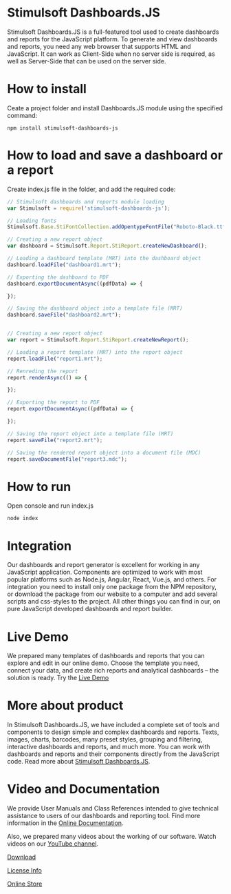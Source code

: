 # Stimulsoft Dashboards.JS
Stimulsoft Dashboards.JS is a full-featured tool used to create dashboards and reports for the JavaScript platform. To generate and view dashboards and reports, you need any web browser that supports HTML and JavaScript. It can work as Client-Side when no server side is required, as well as Server-Side that can be used on the server side.

# How to install
Ceate a project folder and install Dashboards.JS module using the specified command:
```
npm install stimulsoft-dashboards-js
```

# How to load and save a dashboard or a report
Create index.js file in the folder, and add the required code:
```js
// Stimulsoft dashboards and reports module loading
var Stimulsoft = require('stimulsoft-dashboards-js');

// Loading fonts
Stimulsoft.Base.StiFontCollection.addOpentypeFontFile("Roboto-Black.ttf");

// Creating a new report object
var dashboard = Stimulsoft.Report.StiReport.createNewDashboard();

// Loading a dashboard template (MRT) into the dashboard object
dashboard.loadFile("dashboard1.mrt");

// Exporting the dashboard to PDF
dashboard.exportDocumentAsync((pdfData) => {

});

// Saving the dashboard object into a template file (MRT)
dashboard.saveFile("dashboard2.mrt");


// Creating a new report object
var report = Stimulsoft.Report.StiReport.createNewReport();

// Loading a report template (MRT) into the report object
report.loadFile("report1.mrt");

// Renreding the report
report.renderAsync(() => {

});

// Exporting the report to PDF
report.exportDocumentAsync((pdfData) => {

});

// Saving the report object into a template file (MRT)
report.saveFile("report2.mrt");

// Saving the rendered report object into a document file (MDC)
report.saveDocumentFile("report3.mdc");
```

# How to run
Open console and run index.js
```
node index
```

# Integration
Our dashboards and report generator is excellent for working in any JavaScript application. Components are optimized to work with most popular platforms such as Node.js, Angular, React, Vue.js, and others.
For integration you need to install only one package from the NPM repository, or download the package from our website to a computer and add several scripts and css-styles to the project. All other things you can find in our, on pure JavaScript developed dashboards and report builder.

# Live Demo
We prepared many templates of dashboards and reports that you can explore and edit in our online demo. Choose the template you need, connect your data, and create rich reports and analytical dashboards – the solution is ready. Try the [Live Demo](http://demo.stimulsoft.com/#Js)

# More about product
In Stimulsoft Dashboards.JS, we have included a complete set of tools and components to design simple and complex dashboards and reports. Texts, images, charts, barcodes, many preset styles, grouping and filtering, interactive dashboards and reports, and much more. You can work with dashboards and reports and their components directly from the JavaScript code. Read more about [Stimulsoft Dashboards.JS](https://www.stimulsoft.com/en/products/dashboards-js).

# Video and Documentation
We provide User Manuals and Class References intended to give technical assistance to users of our dashboards and reporting tool. Find more information in the [Online Documentation](https://www.stimulsoft.com/en/documentation/online/programming-manual/index.html?reports_js.htm).

Also, we prepared many videos about the working of our software. Watch videos on our [YouTube channel](https://www.youtube.com/c/StimulsoftVideos/videos).

[Download](https://www.stimulsoft.com/en/downloads)

[License Info](https://github.com/stimulsoft/Dashboards.JS/blob/HEAD/LICENSE.md)

[Online Store](https://www.stimulsoft.com/online-store#embedded/dashboards/js)

